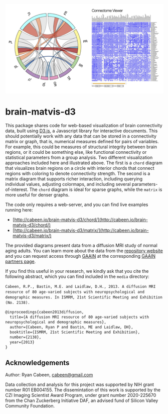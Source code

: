 ![brain-matvis-d3](https://github.com/cabeen/brain-matvis-d3/raw/main/media/splash.png)

# brain-matvis-d3

This package shares code for web-based visualization of brain connectivity
data, built using [D3.js](https://d3js.org), a Javascript library for
interactive documents.  This should potentially work with any data that can be
stored in a connectivity matrix or graph, that is, numerical measures defined
for pairs of variables.  For example, this could be measures of structural
integrity between brain regions, or it could be something else, like functional
connectivity or statistical parameters from a group analysis.  Two different
visualization approaches included here and illustrated above.  The first is a
`chord` diagram that visualizes brain regions on a circle with interior chords
that connect regions with coloring to denote connectivity strength.  The second
is a matrix diagram that supports richer interaction, including querying
individual values, adjusting colormaps, and including several
parameters-of-interest. The `chord` diagram is ideal for sparse graphs, while
the `matrix` is more useful for denser graphs.

The code only requires a web-server, and you can find live examples running
here:
* [http://cabeen.io/brain-matvis-d3/chord/](http://cabeen.io/brain-matvis-d3/chord/)
* [http://cabeen.io/brain-matvis-d3/matrix/](http://cabeen.io/brain-matvis-d3/matrix/)

The provided diagrams present data from a diffusion MRI study of normal aging
adults.  You can learn more about the data from the [repository
website](http://cs.brown.edu/research/mri/mri_repository.html) and you can
request access through [GAAIN](https://www.gaaindata.org/partners/online.html)
at the corresponding [GAAIN partners
page](https://www.gaaindata.org/partner/BEDM).

If you find this useful in your research, we kindly ask that you cite the following abstract, which you can find included in the `media` directory:

`Cabeen, R.P., Bastin, M.E. and Laidlaw, D.H., 2013. A diffusion MRI resource
of 80 age-varied subjects with neuropsychological and demographic measures. In
ISMRM, 21st Scientific Meeting and Exhibition (No. 2138).`

```
@inproceedings{cabeen2013diffusion,
  title={A diffusion MRI resource of 80 age-varied subjects with neuropsychological and demographic measures},
  author={Cabeen, Ryan P and Bastin, ME and Laidlaw, DH},
  booktitle={ISMRM, 21st Scientific Meeting and Exhibition},
  number={2138},
  year={2013}
}
```

## Acknowledgements

Author: Ryan Cabeen, cabeen@gmail.com

Data collection and analysis for this project was supported by NIH grant number
R01 EB004155. The dissemintation of this work is supported by the CZI Imaging
Scientist Award Program, under grant number 2020-225670 from the Chan
Zuckerberg Initiative DAF, an advised fund of Silicon Valley Community
Foundation.
